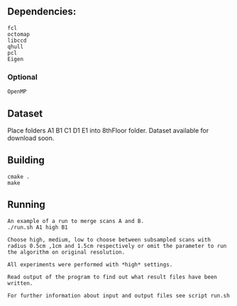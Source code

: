## Dependencies:
    fcl
    octomap
    libccd
    qhull
    pcl
    Eigen
### Optional
    OpenMP

## Dataset
Place folders A1 B1 C1 D1 E1 into 8thFloor folder.
Dataset available for download soon.

## Building
    cmake .
    make
    
## Running
    An example of a run to merge scans A and B.
    ./run.sh A1 high B1
    
    Choose high, medium, low to choose between subsampled scans with radius 0.5cm ,1cm and 1.5cm respectively or omit the parameter to run the algorithm on original resolution.
    
    All experiments were performed with *high* settings.
    
    Read output of the program to find out what result files have been written.
    
    For further information about input and output files see script run.sh
    
